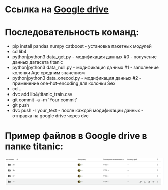 # Ссылка на [Google drive](https://drive.google.com/drive/folders/1mshc98OEjB9_lGSBtbdzVHKMIibFXhv-?usp=sharing)
# **Последовательность команд:**

- pip install pandas numpy catboost - установка пакетных модулей
- cd lib4
- python|python3 data_get.py - модификация данных #0 - получение данных датасета titanic
- python|python3 data_null.py - модификация данных #1 - заполнение колонки Age средним значением
- python|python3 data_onecod.py - модификация данных #2 - применение one-hot-encoding для колонки Sex
- cd ..
- dvc add lib4/titanic_train.csv
- git commit -a -m 'Your commit'
- git push
- dvc push -r your_text - после каждой модификации данных - отправка на google drive через dvc
# Пример файлов в Google drive в папке titanic:
![screen1](https://github.com/kcherenkovv/MLOps_hw/blob/main/lib4/screen/screendrive.png)
